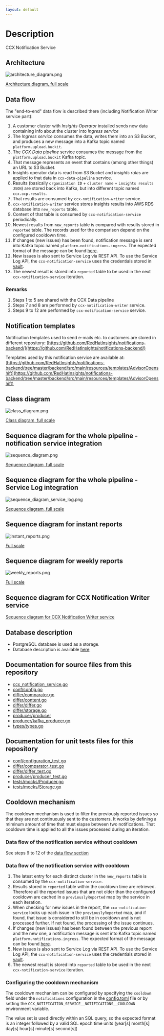 ```yaml
---
layout: default
---
```


# Description

CCX Notification Service

## Architecture

![architecture_diagram.png](architecture_diagram.png)

[Architecture diagram, full scale](architecture_diagram.png)


## Data flow

The "end-to-end" data flow is described there (including Notification Writer service part):

1. A customer cluster with *Insights Operator* installed sends new data containing info about the cluster into *Ingress service*
1. The *Ingress service* consumes the data, writes them into an S3 Bucket, and produces a new message into a Kafka topic named `platform.upload.buckit`.
1. The *CCX Data pipeline* service consumes the message from the `platform.upload.buckit` Kafka topic.
1. That message represents an event that contains (among other things) an URL to S3 Bucket.
1. Insights operator data is read from S3 Bucket and *insights rules* are applied to that data in `ccx-data-pipeline` service.
1. Results (basically `organization ID` + `cluster name` + `insights results JSON`) are stored back into Kafka, but into different topic named `ccx.ocp.results`.
1. That results are consumed by `ccx-notification-writer` service.
1. `ccx-notification-writer` service stores insights results into AWS RDS database into `new_reports` table.
1. Content of that table is consumed by `ccx-notification-service` periodically.
1. Newest results from `new_reports` table is compared with results stored in `reported` table. The records used for the comparison depend on the configured cooldown time.
1. If changes (new issues) has been found, notification message is sent into Kafka topic named `platform.notifications.ingress`. The expected format of the message can be found [here](https://core-platform-apps.pages.redhat.com/notifications-docs/dev/user-guide/send-notification.html#_kafka).
1. New issues is also sent to Service Log via REST API. To use the Service Log API, the `ccx-notification-service` uses the credentials stored in [vault](https://vault.devshift.net/ui/vault/secrets/insights/show/secrets/insights-prod/ccx-data-pipeline-prod/ccx-notification-service-auth).
1. The newest result is stored into `reported` table to be used in the next `ccx-notification-service` iteration.

### Remarks

1. Steps 1 to  5 are shared with the CCX Data pipeline
1. Steps 7 and 8 are performed by `ccx-notification-writer` service.
1. Steps 9 to 12 are performed by `ccx-notification-service` service.

## Notification templates

Notification templates used to send e-mails etc. to customers are stored in different repository:
[https://github.com/RedHatInsights/notifications-backend/](https://github.com/RedHatInsights/notifications-backend/)

Templates used by this notification service are available at:
[https://github.com/RedHatInsights/notifications-backend/tree/master/backend/src/main/resources/templates/AdvisorOpenshift](https://github.com/RedHatInsights/notifications-backend/tree/master/backend/src/main/resources/templates/AdvisorOpenshift)

## Class diagram

![class_diagram.png](class_diagram.png)

[Class diagram, full scale](class_diagram.png)

## Sequence diagram for the whole pipeline - notification service integration

![sequence_diagram.png](sequence_diagram.png)

[Sequence diagram, full scale](sequence_diagram.png)

## Sequence diagram for the whole pipeline - Service Log integration

![sequence_diagram_service_log.png](sequence_diagram_service_log.png)

[Sequence diagram, full scale](sequence_diagram._service_logpng)

## Sequence diagram for instant reports

![instant_reports.png](instant_reports.png)

[Full scale](instant_reports.png)

## Sequence diagram for weekly reports

![weekly_reports.png](weekly_reports.png)

[Full scale](weekly_reports.png)

## Sequence diagram for CCX Notification Writer service

[Sequence diagram for CCX Notification Writer service](sequence_diagram_notification_writer.png)

## Database description

* PostgreSQL database is used as a storage.
* Database description is available [here](./db-description/index.html)

## Documentation for source files from this repository

* [ccx_notification_service.go](./packages/ccx_notification_service.html)
* [conf/config.go](./packages/conf/config.html)
* [differ/comparator.go](./packages/differ/comparator.html)
* [differ/content.go](./packages/differ/content.html)
* [differ/differ.go](./packages/differ/differ.html)
* [differ/storage.go](./packages/differ/storage.html)
* [producer/producer](./packages/producer/producer.html)
* [producer/kafka_producer.go](./packages/producer/kafka_producer.html)
* [types/types.go](./packages/types/types.html)

## Documentation for unit tests files for this repository

* [conf/configuration_test.go](./packages/conf/configuration_test.html)
* [differ/comparator_test.go](./packages/differ/comparator_test.html)
* [differ/differ_test.go](./packages/differ/differ_test.html)
* [producer/producer_test.go](./packages/producer/producer_test.html)
* [tests/mocks/Producer.go](./packages/tests/mocks/Producer.html)
* [tests/mocks/Storage.go](./packages/tests/mocks/Storage.html)

## Cooldown mechanism

The cooldown mechanism is used to filter the previously reported issues so that they are not continuously sent to the customers. It works by defining a miminum amount of time that must elapse between two notifications. That cooldown time is applied to all the issues processed during an iteration.

### Data flow of the notification service without cooldown

See steps 9 to 12 of the [data flow section](#data-flow)

### Data flow of the notification service with cooldown

1. The latest entry for each distinct cluster in the `new_reports` table is consumed by the `ccx-notification-service`.
1. Results stored in `reported` table within the cooldown time are retrieved. Therefore all the reported issues that are not older than the configured cooldown are cached in a `previouslyReported` map by the service in each iteration.
1. When checking for new issues in the report, the `ccx-notification-service` looks up each issue in the `previouslyReported` map, and if found, that issue is considered to still be in cooldown and is not processed further. If not found, the processing of the issue continues.
1. If changes (new issues) has been found between the previous report and the new one, a notification message is sent into Kafka topic named `platform.notifications.ingress`. The expected format of the message can be found [here](https://core-platform-apps.pages.redhat.com/notifications-docs/dev/user-guide/send-notification.html#_kafka).
1. New issues is also sent to Service Log via REST API. To use the Service Log API, the `ccx-notification-service` uses the credentials stored in [vault](https://vault.devshift.net/ui/vault/secrets/insights/show/secrets/insights-prod/ccx-data-pipeline-prod/ccx-notification-service-auth).
1. The newest result is stored into `reported` table to be used in the next `ccx-notification-service` iteration.

### Configuring the cooldown mechanism

The cooldown mechanism can be configured by specifying the `cooldown` field under the `notifications` configuration in the [config.toml](../config.toml) file or by setting the `CCX_NOTIFICATION_SERVICE__NOTIFICATIONS__COOLDOWN` environment variable.

The value set is used directly within an SQL query, so the expected format is an integer followed by a valid SQL epoch time units (year[s] month[s] day[s] hour[s] minute[s] second[s])
